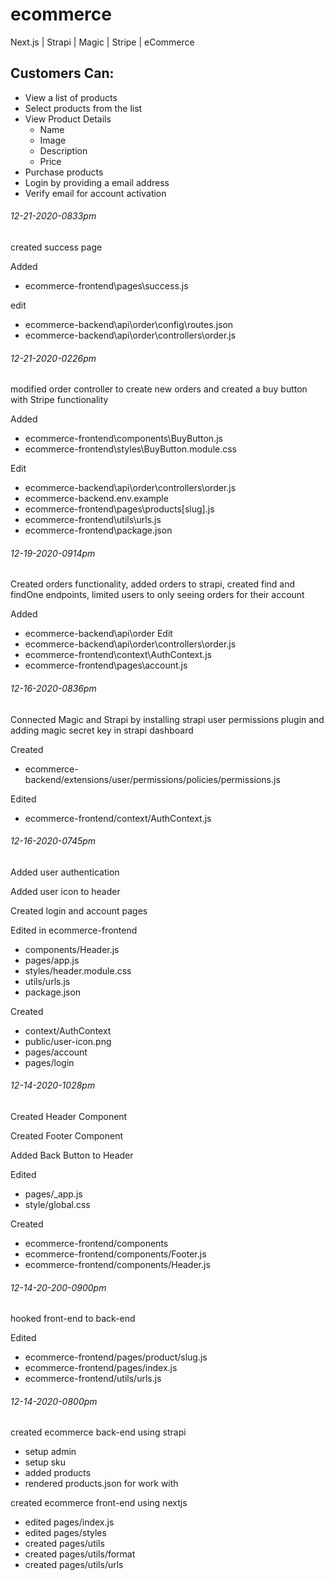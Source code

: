 # ecommerce
Next.js | Strapi | Magic | Stripe | eCommerce

## Customers Can:
* View a list of products
* Select products from the list
* View Product Details
  - Name
  - Image
  - Description
  - Price
* Purchase products
* Login by providing a email address
* Verify email for account activation


###### 12-21-2020-0833pm
created success page

Added
* ecommerce-frontend\pages\success.js

edit
* ecommerce-backend\api\order\config\routes.json
* ecommerce-backend\api\order\controllers\order.js

###### 12-21-2020-0226pm 
modified order controller to create new orders and created a buy button with Stripe functionality 

Added
* ecommerce-frontend\components\BuyButton.js
* ecommerce-frontend\styles\BuyButton.module.css

Edit
* ecommerce-backend\api\order\controllers\order.js
* ecommerce-backend\.env.example
* ecommerce-frontend\pages\products\[slug].js
* ecommerce-frontend\utils\urls.js
* ecommerce-frontend\package.json


###### 12-19-2020-0914pm
Created orders functionality, added orders to strapi, created find and findOne endpoints, limited users to only seeing orders for their account

Added
* ecommerce-backend\api\order
Edit
* ecommerce-backend\api\order\controllers\order.js
* ecommerce-frontend\context\AuthContext.js
* ecommerce-frontend\pages\account.js

###### 12-16-2020-0836pm
Connected Magic and Strapi by installing strapi user permissions plugin and adding magic secret key in strapi dashboard

Created
* ecommerce-backend/extensions/user/permissions/policies/permissions.js

Edited
* ecommerce-frontend/context/AuthContext.js

###### 12-16-2020-0745pm
Added user authentication

Added user icon to header 

Created login and account pages

Edited in ecommerce-frontend
* components/Header.js
* pages/app.js
* styles/header.module.css
* utils/urls.js
* package.json

Created
* context/AuthContext
* public/user-icon.png
* pages/account
* pages/login

###### 12-14-2020-1028pm
Created Header Component

Created Footer Component

Added Back Button to Header

Edited
* pages/_app.js
* style/global.css

Created 
* ecommerce-frontend/components
* ecommerce-frontend/components/Footer.js
* ecommerce-frontend/components/Header.js

###### 12-14-20-200-0900pm
hooked front-end to back-end

Edited
* ecommerce-frontend/pages/product/slug.js
* ecommerce-frontend/pages/index.js
* ecommerce-frontend/utils/urls.js

###### 12-14-2020-0800pm
created ecommerce back-end using strapi
* setup admin
* setup sku
* added products
* rendered products.json for work with

created ecommerce front-end using nextjs
* edited pages/index.js
* edited pages/styles
* created pages/utils
* created pages/utils/format
* created pages/utils/urls



